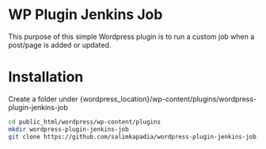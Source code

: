 WP Plugin Jenkins Job
===================
This purpose of this simple Wordpress plugin is to run a custom job when a post/page is added or updated.

# Installation
Create a folder under {wordpress_location}/wp-content/plugins/wordpress-plugin-jenkins-job

```bash
cd public_html/wordpress/wp-content/plugins
mkdir wordpress-plugin-jenkins-job
git clone https://github.com/salimkapadia/wordpress-plugin-jenkins-job.git
```